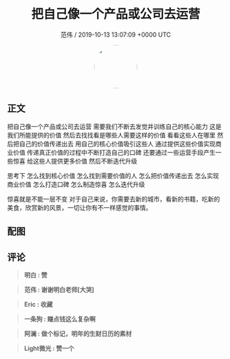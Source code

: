 <h1 align="center">把自己像一个产品或公司去运营</h1>
<p align="center">
    <a>范伟 / 2019-10-13 13:07:09 &#43;0000 UTC</a>
</p>

<div align="center">
    <img src="https://images.zsxq.com/FqmjQgM2wHPAo9MRzdxh8vrgZWKG?e=1590940799&amp;token=kIxbL07-8jAj8w1n4s9zv64FuZZNEATmlU_Vm6zD:qC2MplossJaF56lsy4ciDdmkMVo=" width="100" height="100" style="border:1px solid;border-radius:50%; color:#ffffff"/>
</div>

## 正文

<div>
把自己像一个产品或公司去运营
需要我们不断去发觉并训练自己的核心能力
这是我们所能提供的价值
然后去找找看是哪些人需要这样的价值
看看这些人在哪里
然后把自己的价值传递出去
用自己的核心价值吸引这些人
通过提供这些价值实现商业价值
传递真正价值的过程中不断打造自己的口碑
还要通过一些运营手段产生一些惊喜
给这些人提供更多价值
然后不断迭代升级

思考下
怎么找到核心价值
怎么找到需要价值的人
怎么把价值传递出去
怎么实现商业价值
怎么打造口碑
怎么制造惊喜
怎么迭代升级

惊喜就是不能一层不变
对于自己来说，你需要去新的城市，看新的书籍，吃新的美食，欣赏新的风景，一切让你有不一样感觉的事情。
</div>

## 配图
<div class="image" align="center">

</div>

## 评论

<div align="left">
<div>

<blockquote >
<span> <strong>明白 : 赞 </strong></span>
</blockquote>

<blockquote >
<span> <strong>范伟 : 谢谢明白老师[大哭] </strong></span>
</blockquote>

<blockquote >
<span> <strong>Eric : 收藏 </strong></span>
</blockquote>

<blockquote >
<span> <strong>一条狗 : 赚点钱这么复杂啊 </strong></span>
</blockquote>

<blockquote >
<span> <strong>阿澜 : 做个标记，明年的生财日历的素材 </strong></span>
</blockquote>

<blockquote >
<span> <strong>Light微光 : 赞一个 </strong></span>
</blockquote>

</div>
</div>